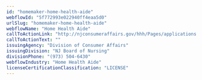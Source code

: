 ```yaml
---
id: "homemaker-home-health-aide"
webflowId: "5f772993e022940ff4eaa5d0"
urlSlug: "homemaker-home-health-aide"
webflowName: "Home Health Aide"
callToActionLink: "http://njconsumeraffairs.gov/hhh/Pages/applications.aspx"
callToActionText: ""
issuingAgency: "Division of Consumer Affairs"
issuingDivision: "NJ Board of Nursing"
divisionPhone: "(973) 504-6430"
webflowIndustry: "Home Health Aide"
licenseCertificationClassification: "LICENSE"
---
```

